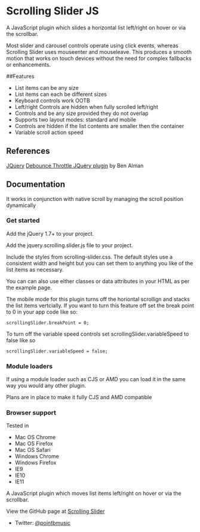 # Scrolling Slider JS

A JavaScript plugin which slides a horizontal list left/right on hover or via the scrollbar.

Most slider and carousel controls operate using click events, whereas Scrolling Slider uses mouseenter and mouseleave. This produces a smooth motion that works on touch devices without the need for complex fallbacks or enhancements.

##Features

* List items can be any size
* List items can each be different sizes
* Keyboard controls work OOTB
* Left/right Controls are hidden when fully scrolled left/right
* Controls and be any size provided they do not overlap
* Supports two layout modes: standard and mobile
* Controls are hidden if the list contents are smaller then the container
* Variable scroll action speed


## References
[JQuery](https://jquery.com/)
[Debounce Throttle JQuery plugin](https://github.com/cowboy/jquery-throttle-debounce) by Ben Alman

## Documentation
It works in conjunction with native scroll by managing the scroll position dynamically

### Get started
Add the jQuery 1.7+ to your project.

Add the jquery.scrolling.slider.js file to your project.

Include the styles from scrolling-slider.css. The default styles use a consistent width and height but you can set them to anything you like of the list items as necessary.

You can can also use either classes or data attributes in your HTML as per the example page.

The mobile mode for this plugin turns off the horiontal scrollign and stacks the list items vertcially. If you want to turn this feature off set the break point to 0 in your app code like so:

```
scrollingSlider.breakPoint = 0;
```
To turn off the variable speed controls set scrollingSlider.variableSpeed to false like so
```
scrollingSlider.variableSpeed = false;
```
### Module loaders

If using a module loader such as CJS or AMD you can load it in the same way you would any other plugin.

Plans are in place to make it fully CJS and AMD compatible

### Browser support
Tested in

* Mac OS Chrome
* Mac OS Firefox
* Mac OS Safari
* Windows Chrome
* Windows Firefox
* IE9
* IE10
* IE11


A JavaScript plugin which moves list items left/right on hover or via the scrollbar.

View the GitHub page at [Scrolling Slider](http://rjbultitude.github.io/scrolling-slider/)

* Twitter: [@pointbmusic](http://twitter.com/pointbmusic)
